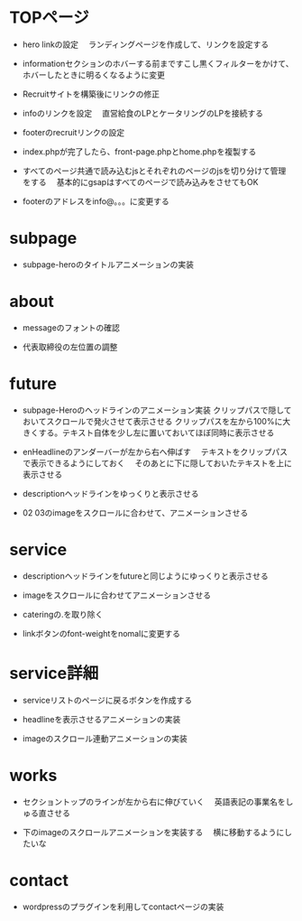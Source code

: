 # TOPページ

- hero linkの設定
　ランディングページを作成して、リンクを設定する

- informationセクションのホバーする前まですこし黒くフィルターをかけて、ホバーしたときに明るくなるように変更


- Recruitサイトを構築後にリンクの修正

- infoのリンクを設定
　直営給食のLPとケータリングのLPを接続する

- footerのrecruitリンクの設定

- index.phpが完了したら、front-page.phpとhome.phpを複製する

- すべてのページ共通で読み込むjsとそれぞれのページのjsを切り分けて管理をする
　基本的にgsapはすべてのページで読み込みをさせてもOK

- footerのアドレスをinfo@。。。に変更する

# subpage

- subpage-heroのタイトルアニメーションの実装




# about

- messageのフォントの確認

- 代表取締役の左位置の調整



# future

- subpage-Heroのヘッドラインのアニメーション実装
  クリップパスで隠しておいてスクロールで発火させて表示させる
  クリップパスを左から100%に大きくする。テキスト自体を少し左に置いておいてほぼ同時に表示させる

- enHeadlineのアンダーバーが左から右へ伸ばす
　テキストをクリップパスで表示できるようにしておく
　そのあとに下に隠しておいたテキストを上に表示させる

- descriptionヘッドラインをゆっくりと表示させる

- 02 03のimageをスクロールに合わせて、アニメーションさせる

# service

- descriptionヘッドラインをfutureと同じようにゆっくりと表示させる

- imageをスクロールに合わせてアニメーションさせる

- cateringの.を取り除く

- linkボタンのfont-weightをnomalに変更する

# service詳細

- serviceリストのページに戻るボタンを作成する

- headlineを表示させるアニメーションの実装

- imageのスクロール連動アニメーションの実装

# works

- セクショントップのラインが左から右に伸びていく
　英語表記の事業名をしゅる直させる

- 下のimageのスクロールアニメーションを実装する
　横に移動するようにしたいな

# contact

- wordpressのプラグインを利用してcontactページの実装
